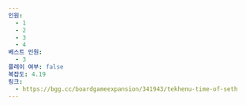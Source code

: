 ```yaml
---
인원:
  - 1
  - 2
  - 3
  - 4
베스트 인원:
  - 3
플레이 여부: false
복잡도: 4.19
링크:
  - https://bgg.cc/boardgameexpansion/341943/tekhenu-time-of-seth
---
```


